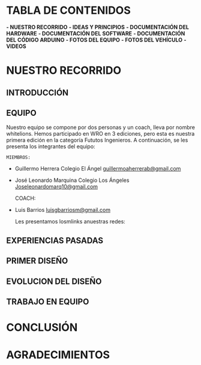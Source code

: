 # **TABLA DE CONTENIDOS** 

  **- NUESTRO RECORRIDO**
  **- IDEAS Y PRINCIPIOS**
  **- DOCUMENTACIÓN DEL HARDWARE**
  **- DOCUMENTACIÓN DEL SOFTWARE**
  **- DOCUMENTACIÓN DEL CÓDIGO ARDUINO**
  **- FOTOS DEL EQUIPO**
  **- FOTOS DEL VEHÍCULO**
  **- VIDEOS**


# **NUESTRO RECORRIDO**

## **INTRODUCCIÓN**


## **EQUIPO** 

Nuestro equipo se compone por dos personas y un coach, lleva por nombre whitelions. Hemos participado en WRO en 3 ediciones, pero esta es nuestra primera edición en la categoría Fututos Ingenieros.  A continuación, se les presenta los integrantes del equipo:

    MIEMBROS:

-	Guillermo Herrera Colegio El Ángel 
guillermoaherrerab@gmail.com

-	José Leonardo Marquina Colegio Los Ángeles
Joseleonardomarq10@gmail.com

    COACH:

-	Luis Barrios
luisgbarriosm@gmail.com

    Les presentamos losmlinks anuestras redes:


## **EXPERIENCIAS PASADAS**


## **PRIMER DISEÑO**


## **EVOLUCION DEL DISEÑO**


## **TRABAJO EN EQUIPO**


# **CONCLUSIÓN**


# **AGRADECIMIENTOS**

